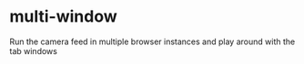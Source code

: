 # multi-window

Run the camera feed in multiple browser instances and play around with the tab windows
